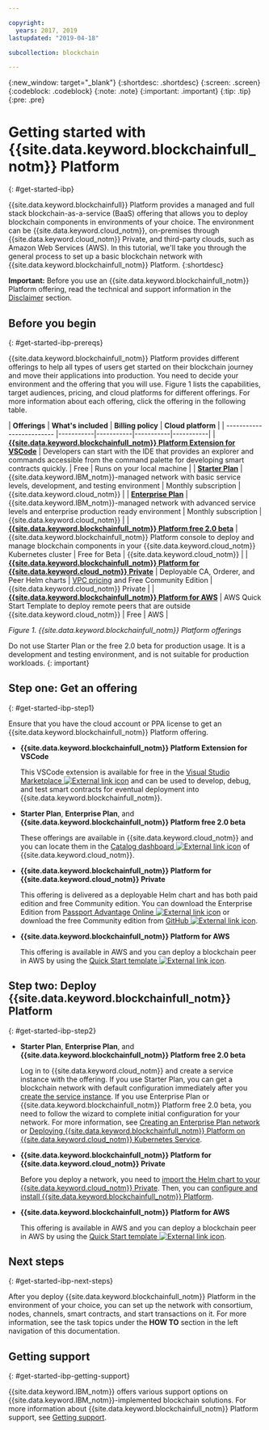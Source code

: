 ```yaml
---

copyright:
  years: 2017, 2019
lastupdated: "2019-04-18"

subcollection: blockchain

---
```


{:new_window: target="_blank"}
{:shortdesc: .shortdesc}
{:screen: .screen}
{:codeblock: .codeblock}
{:note: .note}
{:important: .important}
{:tip: .tip}
{:pre: .pre}

# Getting started with {{site.data.keyword.blockchainfull_notm}} Platform
{: #get-started-ibp}

{{site.data.keyword.blockchainfull}} Platform provides a managed and full stack blockchain-as-a-service (BaaS) offering that allows you to deploy blockchain components in environments of your choice. The environment can be {{site.data.keyword.cloud_notm}}, on-premises through {{site.data.keyword.cloud_notm}} Private, and third-party clouds, such as Amazon Web Services (AWS). In this tutorial, we'll take you through the general process to set up a basic blockchain network with {{site.data.keyword.blockchainfull_notm}} Platform.
{:shortdesc}

**Important:** Before you use an {{site.data.keyword.blockchainfull_notm}} Platform offering, read the technical and support information in the [Disclaimer](/docs/services/blockchain/needtoknow.html#disclaimer) section.


## Before you begin
{: #get-started-ibp-prereqs}

{{site.data.keyword.blockchainfull_notm}} Platform provides different offerings to help all types of users get started on their blockchain journey and move their applications into production. You need to decide your environment and the offering that you will use. Figure 1 lists the capabilities, target audiences, pricing, and cloud platforms for different offerings. For more information about each offering, click the offering in the following table.

| **Offerings** | **What's included** | **Billing policy** | **Cloud platform** |
| ------------------------- |-----------|-----------|-----------|-----------|
| [**{{site.data.keyword.blockchainfull_notm}} Platform Extension for VSCode**](/docs/services/blockchain?topic=blockchain-develop-vscode#develop-vscode) | Developers can start with the IDE that provides an explorer and commands accessible from the command palette for developing smart contracts quickly. | Free | Runs on your local machine |
| [**Starter Plan**](/docs/services/blockchain/starter_plan.html#starter-plan-about) | {{site.data.keyword.IBM_notm}}-managed network with basic service levels, development, and testing environment | Monthly subscription | {{site.data.keyword.cloud_notm}} |
| [**Enterprise Plan**](/docs/services/blockchain/enterprise_plan.html#enterprise-plan-about) | {{site.data.keyword.IBM_notm}}-managed network with advanced service levels and enterprise production ready environment | Monthly subscription | {{site.data.keyword.cloud_notm}} |
| [**{{site.data.keyword.blockchainfull_notm}} Platform free 2.0 beta**](/docs/services/blockchain/howto/ibp-console.html#ibp-console-overview) | {{site.data.keyword.blockchainfull_notm}} Platform console to deploy and manage blockchain components in your {{site.data.keyword.cloud_notm}} Kubernetes cluster | Free for Beta | {{site.data.keyword.cloud_notm}} |
| [**{{site.data.keyword.blockchainfull_notm}} Platform for {{site.data.keyword.cloud_notm}} Private**](/docs/services/blockchain/ibp-for-icp-about.html#ibp-icp-about) | Deployable CA, Orderer, and Peer Helm charts | [VPC pricing](/docs/services/blockchain/ibp-for-icp-about.html#ibp-icp-about-pricing) and Free Community Edition | {{site.data.keyword.cloud_notm}} Private |
| [**{{site.data.keyword.blockchainfull_notm}} Platform for AWS**](/docs/services/blockchain/howto/remote_peer.html#remote-peer-aws-about) | AWS Quick Start Template to deploy remote peers that are outside {{site.data.keyword.cloud_notm}} | Free | AWS |

*Figure 1. {{site.data.keyword.blockchainfull_notm}} Platform offerings*

Do not use Starter Plan or the free 2.0 beta for production usage. It is a development and testing environment, and is not suitable for production workloads.
{: important}

## Step one: Get an offering
{: #get-started-ibp-step1}

Ensure that you have the cloud account or PPA license to get an {{site.data.keyword.blockchainfull_notm}} Platform offering.

* **{{site.data.keyword.blockchainfull_notm}} Platform Extension for VSCode**

  This VSCode extension is available for free in the [Visual Studio Marketplace ![External link icon](images/external_link.svg "External link icon")](https://marketplace.visualstudio.com/items?itemName=IBMBlockchain.ibm-blockchain-platform "{{site.data.keyword.blockchainfull_notm}} Platform Extension for VSCode") and can be used to develop, debug, and test smart contracts for eventual deployment into {{site.data.keyword.blockchainfull_notm}}.

* **Starter Plan**, **Enterprise Plan**, and **{{site.data.keyword.blockchainfull_notm}} Platform free 2.0 beta**

  These offerings are available in {{site.data.keyword.cloud_notm}} and you can locate them in the [Catalog dashboard ![External link icon](images/external_link.svg "External link icon")](https://cloud.ibm.com/catalog "Catalog") of {{site.data.keyword.cloud_notm}}.

* **{{site.data.keyword.blockchainfull_notm}} Platform for {{site.data.keyword.cloud_notm}} Private**

  This offering is delivered as a deployable Helm chart and has both paid edition and free Community edition. You can download the Enterprise Edition from [Passport Advantage Online ![External link icon](images/external_link.svg "External link icon")](https://www.ibm.com/software/passportadvantage/pao_customer.html) or download the free Community edition from [GitHub ![External link icon](images/external_link.svg "External link icon")](https://github.com/IBM/charts/blob/master/repo/stable/ibm-blockchain-platform-dev-1.0.0.tgz).

* **{{site.data.keyword.blockchainfull_notm}} Platform for AWS**

  This offering is available in AWS and you can deploy a blockchain peer in AWS by using the [Quick Start template ![External link icon](images/external_link.svg "External link icon")](https://aws.amazon.com/quickstart/architecture/ibm-blockchain-platform/).

## Step two: Deploy {{site.data.keyword.blockchainfull_notm}} Platform
{: #get-started-ibp-step2}

* **Starter Plan**, **Enterprise Plan**, and **{{site.data.keyword.blockchainfull_notm}} Platform free 2.0 beta**

  Log in to {{site.data.keyword.cloud_notm}} and create a service instance with the offering. If you use Starter Plan, you can get a blockchain network with default configuration immediately after you [create the service instance](/docs/services/blockchain/get_start_starter_plan.html#getting-started-with-starter-plan). If you use Enterprise Plan or {{site.data.keyword.blockchainfull_notm}} Platform free 2.0 beta, you need to follow the wizard to complete initial configuration for your network. For more information, see [Creating an Enterprise Plan network](/docs/services/blockchain/get_start.html#getting-started-with-enterprise-plan-create-network) or [Deploying {{site.data.keyword.blockchainfull_notm}} Platform on {{site.data.keyword.cloud_notm}} Kubernetes Service](/docs/services/blockchain/howto/ibp-v2-deploy-iks.html#ibp-v2-deploy-iks).

* **{{site.data.keyword.blockchainfull_notm}} Platform for {{site.data.keyword.cloud_notm}} Private**

  Before you deploy a network, you need to [import the Helm chart to your {{site.data.keyword.cloud_notm}} Private](/docs/services/blockchain/howto/helm_install_icp.html#helm-install). Then, you can [configure and install {{site.data.keyword.blockchainfull_notm}} Platform](/docs/services/blockchain/howto/ibp-console-deploy-icp.html#ibp-console-deploy-icp).

* **{{site.data.keyword.blockchainfull_notm}} Platform for AWS**

  This offering is available in AWS and you can deploy a blockchain peer in AWS by using the [Quick Start template ![External link icon](images/external_link.svg "External link icon")](https://aws.amazon.com/quickstart/architecture/ibm-blockchain-platform/).

## Next steps
{: #get-started-ibp-next-steps}

After you deploy {{site.data.keyword.blockchainfull_notm}} Platform in the environment of your choice, you can set up the network with consortium, nodes, channels, smart contracts, and start transactions on it. For more information, see the task topics under the **HOW TO** section in the left navigation of this documentation.

## Getting support
{: #get-started-ibp-getting-support}

{{site.data.keyword.IBM_notm}} offers various support options on {{site.data.keyword.IBM_notm}}-implemented blockchain solutions. For more information about {{site.data.keyword.blockchainfull_notm}} Platform support, see [Getting support](/docs/services/blockchain/ibmblockchain_support.html#blockchain-support).
